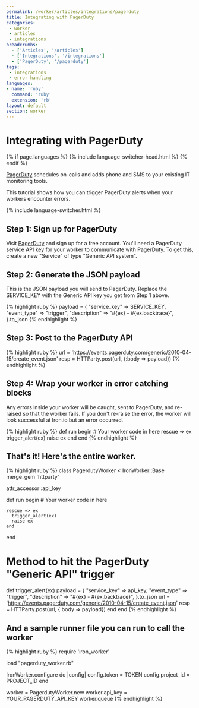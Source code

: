 ```yaml
---
permalink: /worker/articles/integrations/pagerduty
title: Integrating with PagerDuty
categories:
 - worker
 - articles
 - integrations
breadcrumbs:
  - ['Articles', '/articles']
  - ['Integrations', '/integrations']
  - ['PagerDuty', '/pagerduty']
tags:
 - integrations
 - error handling
languages:
- name: 'ruby'
  command: 'ruby'
  extension: 'rb'
layout: default
section: worker
---
```


# Integrating with PagerDuty

{% if page.languages %}
{% include language-switcher-head.html %}
{% endif %}

[PagerDuty](http://www.pagerduty.com) schedules on-calls and adds phone and SMS to your existing IT monitoring tools.

This tutorial shows how you can trigger PagerDuty alerts when your workers encounter errors.

{% include language-switcher.html %}


## Step 1: Sign up for PagerDuty

Visit [PagerDuty](http://www.pagerduty.com) and sign up for a free account. You'll need a PagerDuty service API key
for your worker to communicate with PagerDuty. To get this, create a new "Service" of type "Generic API system".


## Step 2: Generate the JSON payload

This is the JSON payload you will send to PagerDuty. Replace the SERVICE_KEY with the Generic API key you get from Step 1 above.

<div class="ruby">
{% highlight ruby %}
payload = {
  "service_key" => SERVICE_KEY,
  "event_type" => "trigger",
  "description" => "#{ex} - #{ex.backtrace}",
}.to_json
{% endhighlight %}
</div>



## Step 3: Post to the PagerDuty API

<div class="ruby">
{% highlight ruby %}
url = 'https://events.pagerduty.com/generic/2010-04-15/create_event.json'
resp = HTTParty.post(url, {:body => payload})
{% endhighlight %}
</div>



## Step 4: Wrap your worker in error catching blocks

Any errors inside your worker will be caught, sent to PagerDuty, and re-raised so that the worker fails. If you don't re-raise
the error, the worker will look successful at Iron.io but an error occurred.

<div class="ruby">
{% highlight ruby %}
def run
  begin
    # Your worker code in here
  rescue => ex
    trigger_alert(ex)
    raise ex
  end
end
{% endhighlight %}
</div>



## That's it! Here's the entire worker.

<div class="ruby">
{% highlight ruby %}
class PagerdutyWorker < IronWorker::Base
  merge_gem 'httparty'

  attr_accessor :api_key

  def run
    begin
      # Your worker code in here

    rescue => ex
      trigger_alert(ex)
      raise ex
    end
  end


  # Method to hit the PagerDuty "Generic API" trigger
  def trigger_alert(ex)
    payload = {
      "service_key" => api_key,
      "event_type" => "trigger",
      "description" => "#{ex} - #{ex.backtrace}",
    }.to_json
    url = 'https://events.pagerduty.com/generic/2010-04-15/create_event.json'
    resp = HTTParty.post(url, {:body => payload})
  end
end
{% endhighlight %}
</div>



## And a sample runner file you can run to call the worker

<div class="ruby">
{% highlight ruby %}
require 'iron_worker'

load "pagerduty_worker.rb"

IronWorker.configure do |config|
  config.token = TOKEN
  config.project_id = PROJECT_ID
end

worker = PagerdutyWorker.new
worker.api_key = YOUR_PAGERDUTY_API_KEY
worker.queue
{% endhighlight %}
</div>